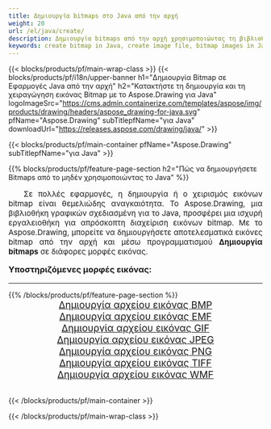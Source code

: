 ```yaml
---
title: Δημιουργία bitmaps στο Java από την αρχή
weight: 20
url: /el/java/create/
description: Δημιουργία bitmaps από την αρχή χρησιμοποιώντας τη βιβλιοθήκη γραφικών Aspose.Drawing για το Java
keywords: create bitmap in Java, create image file, bitmap images in Java, bitmap from scratch, graphic library για Java, generate images in Java
---
```


{{< blocks/products/pf/main-wrap-class >}}
{{< blocks/products/pf/i18n/upper-banner h1="Δημιουργία Bitmap σε Εφαρμογές Java από την αρχή" h2="Κατακτήστε τη δημιουργία και τη χειραγώγηση εικόνας Bitmap με το Aspose.Drawing για Java" logoImageSrc="https://cms.admin.containerize.com/templates/aspose/img/products/drawing/headers/aspose_drawing-for-java.svg" pfName="Aspose.Drawing" subTitlepfName="για Java" downloadUrl="https://releases.aspose.com/drawing/java/" >}}

{{< blocks/products/pf/main-container pfName="Aspose.Drawing" subTitlepfName="για Java" >}}

{{% blocks/products/pf/feature-page-section  h2="Πώς να δημιουργήσετε Bitmaps από το μηδέν χρησιμοποιώντας το Java" %}}
<p align="justify" style="text-indent:2em;font-size:15px;">
Σε πολλές εφαρμογές, η δημιουργία ή ο χειρισμός εικόνων bitmap είναι θεμελιώδης αναγκαιότητα. Το Aspose.Drawing, μια βιβλιοθήκη γραφικών σχεδιασμένη για το Java, προσφέρει μια ισχυρή εργαλειοθήκη για απρόσκοπτη διαχείριση εικόνων bitmap. Με το Aspose.Drawing, μπορείτε να δημιουργήσετε αποτελεσματικά εικόνες bitmap από την αρχή και μέσω προγραμματισμού <b>Δημιουργία bitmaps</b> σε διάφορες μορφές εικόνας.
</p>

<h3 style="margin-top:16px;">
Υποστηριζόμενες μορφές εικόνας:
</h3>

<hr/>
{{% /blocks/products/pf/feature-page-section %}}
<div class="container-fluid productfamilypage bg-gray">
    <div class="convertypes bg-gray agp-content section">
        <div class="container">
		    <div class="row other-converters" style="gap: 10px;font-size: 19px;text-align:center;">
		        <div class='col-md-3 other-converter remove-lp remove-rp'><a href="bmp/" style="padding:15px;">Δημιουργία αρχείου εικόνας BMP</a></div>
                <div class='col-md-3 other-converter remove-lp remove-rp'><a href="emf/" style="padding:15px;">Δημιουργία αρχείου εικόνας EMF</a></div>
                <div class='col-md-3 other-converter remove-lp remove-rp'><a href="gif/" style="padding:15px;">Δημιουργία αρχείου εικόνας GIF</a></div>
                <div class='col-md-3 other-converter remove-lp remove-rp'><a href="jpeg/" style="padding:15px;">Δημιουργία αρχείου εικόνας JPEG</a></div>
                <div class='col-md-3 other-converter remove-lp remove-rp'><a href="png/" style="padding:15px;">Δημιουργία αρχείου εικόνας PNG</a></div>
                <div class='col-md-3 other-converter remove-lp remove-rp'><a href="tiff/" style="padding:15px;">Δημιουργία αρχείου εικόνας TIFF</a></div>
                <div class='col-md-3 other-converter remove-lp remove-rp'><a href="wmf/" style="padding:15px;">Δημιουργία αρχείου εικόνας WMF</a></div>
            </div>
        </div>
    </div>
</div>
<br/>

{{< /blocks/products/pf/main-container >}}

{{< /blocks/products/pf/main-wrap-class >}}
